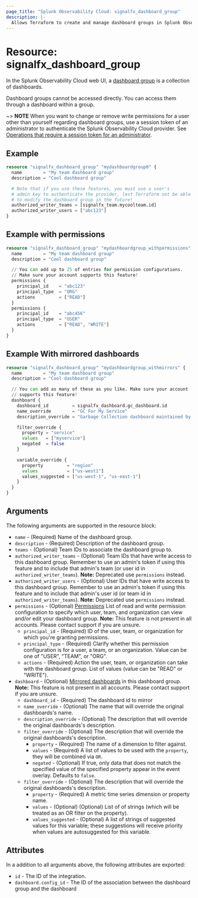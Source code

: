 ```yaml
---
page_title: "Splunk Observability Cloud: signalfx_dashboard_group"
description: |-
  Allows Terraform to create and manage dashboard groups in Splunk Observability Cloud
---
```


# Resource: signalfx_dashboard_group

In the Splunk Observability Cloud web UI, a [dashboard group](https://developers.signalfx.com/dashboard_groups_reference.html) is a collection of dashboards.

Dashboard groups cannot be accessed directly. You can access them through a dashboard within a group.

~> **NOTE** When you want to change or remove write permissions for a user other than yourself regarding dashboard groups, use a session token of an administrator to authenticate the Splunk Observability Cloud provider. See [Operations that require a session token for an administrator](https://dev.splunk.com/observability/docs/administration/authtokens#Operations-that-require-a-session-token-for-an-administrator).

## Example

```terraform
resource "signalfx_dashboard_group" "mydashboardgroup0" {
  name        = "My team dashboard group"
  description = "Cool dashboard group"

  # Note that if you use these features, you must use a user's
  # admin key to authenticate the provider, lest Terraform not be able
  # to modify the dashboard group in the future!
  authorized_writer_teams = [signalfx_team.mycoolteam.id]
  authorized_writer_users = ["abc123"]
}
```

## Example with permissions

```terraform
resource "signalfx_dashboard_group" "mydashboardgroup_withpermissions" {
  name        = "My team dashboard group"
  description = "Cool dashboard group"

  // You can add up to 25 of entries for permission configurations. 
  // Make sure your account supports this feature!
  permissions {
    principal_id    = "abc123"
    principal_type  = "ORG"
    actions         = ["READ"]
  }
  permissions {
    principal_id    = "abc456"
    principal_type  = "USER"
    actions         = ["READ", "WRITE"]
  }
}
```

## Example With mirrored dashboards

```terraform
resource "signalfx_dashboard_group" "mydashboardgroup_withmirrors" {
  name        = "My team dashboard group"
  description = "Cool dashboard group"

  // You can add as many of these as you like. Make sure your account
  // supports this feature!
  dashboard {
    dashboard_id         = signalfx_dashboard.gc_dashboard.id
    name_override        = "GC For My Service"
    description_override = "Garbage Collection dashboard maintained by JVM team"

    filter_override {
      property = "service"
      values   = ["myservice"]
      negated  = false
    }

    variable_override {
      property         = "region"
      values           = ["us-west1"]
      values_suggested = ["us-west-1", "us-east-1"]
    }
  }
}
```

## Arguments

The following arguments are supported in the resource block:

* `name` - (Required) Name of the dashboard group.
* `description` - (Required) Description of the dashboard group.
* `teams` - (Optional) Team IDs to associate the dashboard group to.
* `authorized_writer_teams` - (Optional) Team IDs that have write access to this dashboard group. Remember to use an admin's token if using this feature and to include that admin's team (or user id in `authorized_writer_teams`). **Note:** Deprecated use `permissions` instead.
* `authorized_writer_users` - (Optional) User IDs that have write access to this dashboard group. Remember to use an admin's token if using this feature and to include that admin's user id (or team id in `authorized_writer_teams`). **Note:** Deprecated use `permissions` instead.
* `permissions` - (Optional) [Permissions](https://docs.splunk.com/Observability/infrastructure/terms-concepts/permissions.html) List of read and write permission configuration to specify which user, team, and organization can view and/or edit your dashboard group. **Note:** This feature is not present in all accounts. Please contact support if you are unsure.
  * `principal_id` - (Required) ID of the user, team, or organization for which you're granting permissions.
  * `principal_type` - (Required) Clarify whether this permission configuration is for a user, a team, or an organization. Value can be one of "USER", "TEAM", or "ORG".
  * `actions` - (Required) Action the user, team, or organization can take with the dashboard group. List of values (value can be "READ" or "WRITE").
* `dashboard` - (Optional) [Mirrored dashboards](https://docs.splunk.com/observability/en/data-visualization/dashboards/dashboard-share-clone-mirror.html#mirror-dashboard) in this dashboard group. **Note:** This feature is not present in all accounts. Please contact support if you are unsure.
  * `dashboard_id` - (Required) The dashboard id to mirror
  * `name_override` - (Optional) The name that will override the original dashboards's name.
  * `description_override` - (Optional) The description that will override the original dashboards's description.
  * `filter_override` - (Optional) The description that will override the original dashboards's description.
    * `property` - (Required) The name of a dimension to filter against.
    * `values` - (Required) A list of values to be used with the `property`, they will be combined via `OR`.
    * `negated` - (Optional) If true, only data that does not match the specified value of the specified property appear in the event overlay. Defaults to `false`.
  * `filter_override` - (Optional) The description that will override the original dashboards's description.
    * `property` - (Required) A metric time series dimension or property name.
    * `values` - (Optional) (Optional) List of of strings (which will be treated as an OR filter on the property).
    * `values_suggested` - (Optional) A list of strings of suggested values for this variable; these suggestions will receive priority when values are autosuggested for this variable.

## Attributes

In a addition to all arguments above, the following attributes are exported:

* `id` - The ID of the integration.
* `dashboard.config_id` - The ID of the association between the dashboard group and the dashboard
